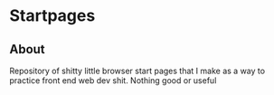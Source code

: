 # Startpages
## About
Repository of shitty little browser start pages that I make as a way to
practice front end web dev shit. Nothing good or useful 
